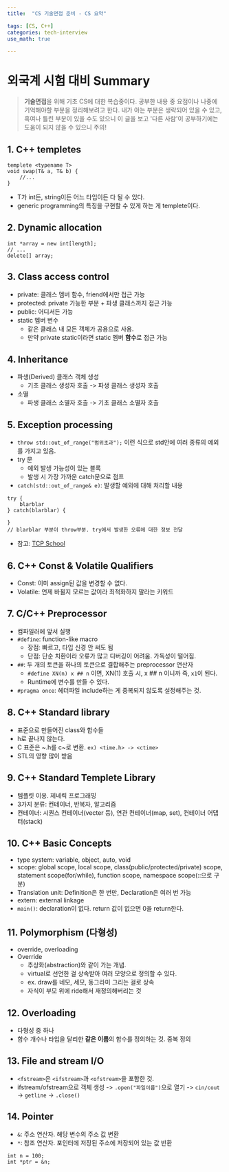 ```yaml
---
title:	"CS 기술면접 준비 - CS 요약"

tags: [CS, C++]
categories: tech-interview
use_math: true

---
```

# 외국계 시험 대비 Summary

> **기술면접**을 위해 기초 CS에 대한 복습중이다.
공부한 내용 중 요점이나 나중에 기억해야할 부분을 정리해보려고 한다.
내가 아는 부분은 생략되어 있을 수 있고, 혹여나 틀린 부분이 있을 수도 있으니 이 글을 보고 '다른 사람'이 공부하기에는 도움이 되지 않을 수 있으니 주의!


## 1. C++ templetes
```
templete <typename T>
void swap(T& a, T& b) {
    //...
}
```
- T가 int든, string이든 어느 타입이든 다 될 수 있다.
- generic programming의 특징을 구현할 수 있게 하는 게 templete이다.

## 2. Dynamic allocation
```
int *array = new int[length];
// ...
delete[] array;
```

## 3. Class access control
- private: 클래스 멤버 함수, friend에서만 접근 가능
- protected: private 가능한 부분 + 파생 클래스까지 접근 가능
- public: 어디서든 가능
- static 멤버 변수
    - 같은 클래스 내 모든 객체가 공용으로 사용.
    - 만약 private static이라면 static 멤버 **함수**로 접근 가능

## 4. Inheritance
- 파생(Derived) 클래스 객체 생성
    - 기초 클래스 생성자 호출 -> 파생 클래스 생성자 호출
- 소멸
    - 파생 클래스 소멸자 호출 -> 기초 클래스 소멸자 호출

## 5. Exception processing
- ``throw std::out_of_range("범위초과");`` 이런 식으로 std안에 여러 종류의 예외를 가지고 있음.
- try 문
    - 예외 발생 가능성이 있는 블록
    - 발생 시 가장 가까운 catch문으로 점프
- ``catch(std::out_of_range& e)``: 발생할 예외에 대해 처리할 내용

```
try {
    blarblar
} catch(blarblar) {

}
// blarblar 부분이 throw부분. try에서 발생한 오류에 대한 정보 전달
```
- 참고: [TCP School](http://www.tcpschool.com/cpp/cpp_exception_intro)

## 6. C++ Const & Volatile Qualifiers
- Const: 이미 assign된 값을 변경할 수 없다.
- Volatile: 언제 바뀔지 모르는 값이라 최적화하지 말라는 키워드

## 7. C/C++ Preprocessor
- 컴파일러에 앞서 실행
- ``#define``: function-like macro
    - 장점: 빠르고, 타입 신경 안 써도 됨
    - 단점: 단순 치환이라 오류가 많고 디버깅이 어려움. 가독성이 떨어짐.
- ``##``: 두 개의 토큰을 하나의 토큰으로 결합해주는 preprocessor 연산자
    - ``#define XN(n) x ## n`` 이면, XN(1) 호출 시, x ## n 이니까 즉, ``x1``이 된다.
    - Runtime에 변수를 만들 수 있다.
- ``#pragma once``: 헤더파일 include하는 게 중복되지 않도록 설정해주는 것.

## 8. C++ Standard library
- 표준으로 만들어진 class와 함수들
- h로 끝나지 않는다.
- C 표준은 ~.h를 c~로 변환. ``ex) <time.h> -> <ctime>``
- STL의 영향 많이 받음

## 9. C++ Standard Templete Library
- 템플릿 이용. 제네릭 프로그래밍
- 3가지 분류: 컨테이너, 반복자, 알고리즘
- 컨테이너: 시퀀스 컨테이너(vecter 등), 연관 컨테이너(map, set), 컨테이너 어댑터(stack)

## 10. C++ Basic Concepts
- type system: variable, object, auto, void
- scope: global scope, local scope, class(public/protected/private) scope, statement scope(for/while), function scope, namespace scope(::으로 구분)
- Translation unit: Definition은 한 번만, Declaration은 여러 번 가능
- extern: external linkage
- ``main()``: declaration이 없다. return 값이 없으면 0을 return한다.

## 11. Polymorphism (다형성)
- override, overloading
- Override
    - 추상화(abstraction)와 같이 가는 개념.
    - virtual로 선언한 걸 상속받아 여러 모양으로 정의할 수 있다.
    - ex. draw를 네모, 세모, 동그라미 그리는 걸로 상속
    - 자식이 부모 위에 ride해서 재정의해버리는 것

## 12. Overloading
- 다형성 중 하나
- 함수 개수나 타입을 달리한 **같은 이름**의 함수를 정의하는 것. 중복 정의

## 13. File and stream I/O
- ``<fstream>``은 ``<ifstream>``과 ``<ofstream>``을 포함한 것.
- ifstream/ofstream으로 객체 생성 -> ``.open("파일이름")``으로 열기 -> ``cin/cout`` -> ``getline`` -> ``.close()``

## 14. Pointer
- ``&``: 주소 연산자. 해당 변수의 주소 값 변환
- ``*``: 참조 연산자. 포인터에 저장된 주소에 저장되어 있는 값 반환
```
int n = 100;
int *ptr = &n;
```
